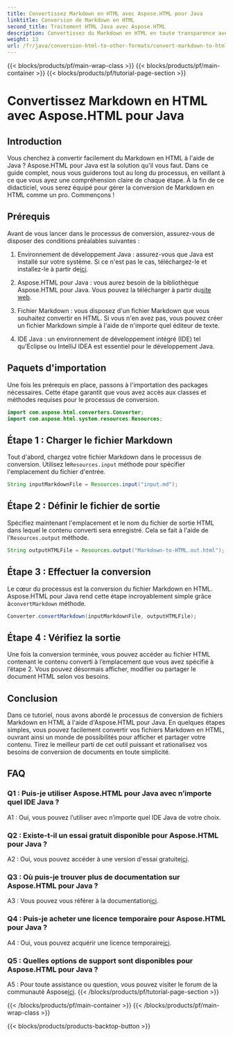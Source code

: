 ```yaml
---
title: Convertissez Markdown en HTML avec Aspose.HTML pour Java
linktitle: Conversion de Markdown en HTML
second_title: Traitement HTML Java avec Aspose.HTML
description: Convertissez du Markdown en HTML en toute transparence avec Aspose.HTML pour Java. Suivez notre guide étape par étape pour simplifier vos besoins de conversion de documents.
weight: 13
url: /fr/java/conversion-html-to-other-formats/convert-markdown-to-html/
---
```


{{< blocks/products/pf/main-wrap-class >}}
{{< blocks/products/pf/main-container >}}
{{< blocks/products/pf/tutorial-page-section >}}

# Convertissez Markdown en HTML avec Aspose.HTML pour Java


## Introduction

Vous cherchez à convertir facilement du Markdown en HTML à l'aide de Java ? Aspose.HTML pour Java est la solution qu'il vous faut. Dans ce guide complet, nous vous guiderons tout au long du processus, en veillant à ce que vous ayez une compréhension claire de chaque étape. À la fin de ce didacticiel, vous serez équipé pour gérer la conversion de Markdown en HTML comme un pro. Commençons !

## Prérequis

Avant de vous lancer dans le processus de conversion, assurez-vous de disposer des conditions préalables suivantes :

1.  Environnement de développement Java : assurez-vous que Java est installé sur votre système. Si ce n'est pas le cas, téléchargez-le et installez-le à partir de[ici](https://www.java.com).

2.  Aspose.HTML pour Java : vous aurez besoin de la bibliothèque Aspose.HTML pour Java. Vous pouvez la télécharger à partir du[site web](https://releases.aspose.com/html/java/).

3. Fichier Markdown : vous disposez d'un fichier Markdown que vous souhaitez convertir en HTML. Si vous n'en avez pas, vous pouvez créer un fichier Markdown simple à l'aide de n'importe quel éditeur de texte.

4. IDE Java : un environnement de développement intégré (IDE) tel qu'Eclipse ou IntelliJ IDEA est essentiel pour le développement Java.

## Paquets d'importation

Une fois les prérequis en place, passons à l'importation des packages nécessaires. Cette étape garantit que vous avez accès aux classes et méthodes requises pour le processus de conversion.

```java
import com.aspose.html.converters.Converter;
import com.aspose.html.system.resources.Resources;
```

## Étape 1 : Charger le fichier Markdown

 Tout d'abord, chargez votre fichier Markdown dans le processus de conversion. Utilisez le`Resources.input` méthode pour spécifier l'emplacement du fichier d'entrée.

```java
String inputMarkdownFile = Resources.input("input.md");
```

## Étape 2 : Définir le fichier de sortie

 Spécifiez maintenant l'emplacement et le nom du fichier de sortie HTML dans lequel le contenu converti sera enregistré. Cela se fait à l'aide de l'`Resources.output` méthode.

```java
String outputHTMLFile = Resources.output("Markdown-to-HTML.out.html");
```

## Étape 3 : Effectuer la conversion

 Le cœur du processus est la conversion du fichier Markdown en HTML. Aspose.HTML pour Java rend cette étape incroyablement simple grâce à`convertMarkdown` méthode.

```java
Converter.convertMarkdown(inputMarkdownFile, outputHTMLFile);
```

## Étape 4 : Vérifiez la sortie

Une fois la conversion terminée, vous pouvez accéder au fichier HTML contenant le contenu converti à l’emplacement que vous avez spécifié à l’étape 2. Vous pouvez désormais afficher, modifier ou partager le document HTML selon vos besoins.

## Conclusion

Dans ce tutoriel, nous avons abordé le processus de conversion de fichiers Markdown en HTML à l'aide d'Aspose.HTML pour Java. En quelques étapes simples, vous pouvez facilement convertir vos fichiers Markdown en HTML, ouvrant ainsi un monde de possibilités pour afficher et partager votre contenu. Tirez le meilleur parti de cet outil puissant et rationalisez vos besoins de conversion de documents en toute simplicité.

## FAQ

### Q1 : Puis-je utiliser Aspose.HTML pour Java avec n’importe quel IDE Java ?

A1 : Oui, vous pouvez l’utiliser avec n’importe quel IDE Java de votre choix.

### Q2 : Existe-t-il un essai gratuit disponible pour Aspose.HTML pour Java ?

 A2 : Oui, vous pouvez accéder à une version d'essai gratuite[ici](https://releases.aspose.com/html/java).

### Q3 : Où puis-je trouver plus de documentation sur Aspose.HTML pour Java ?

 A3 : Vous pouvez vous référer à la documentation[ici](https://reference.aspose.com/html/java/).

### Q4 : Puis-je acheter une licence temporaire pour Aspose.HTML pour Java ?

 A4 : Oui, vous pouvez acquérir une licence temporaire[ici](https://purchase.aspose.com/temporary-license/).

### Q5 : Quelles options de support sont disponibles pour Aspose.HTML pour Java ?

 A5 : Pour toute assistance ou question, vous pouvez visiter le forum de la communauté Aspose[ici](https://forum.aspose.com/).
{{< /blocks/products/pf/tutorial-page-section >}}

{{< /blocks/products/pf/main-container >}}
{{< /blocks/products/pf/main-wrap-class >}}

{{< blocks/products/products-backtop-button >}}
